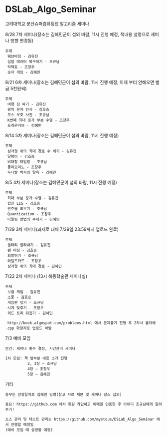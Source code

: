 ﻿DSLab_Algo_Seminar
==================
고려대학교 분산슈퍼컴퓨팅랩 알고리즘 세미나

8/28 7차 세미나(장소는 김혜민군이 섭외 바람, 11시 진행 예정, 책내용 설명으로 세미나 방향 변경됨)

    주제
     웨브바짐 - 김유진
     실험 데이터 복구하기 - 조규남
     틱택토 - 조창우
     숫자 게임 - 김혜민

8/21 6차 세미나(장소는 김혜민군이 섭외 바람, 11시 진행 예정, 이제 부터 안해오면 벌금 5천원씩)

    주제
     여행 짐 싸기 - 김유진
     광학 문자 인식 - 김호승
     모스 부호 사전 - 조규남
     K번째 최대 증가 부분 수열 - 조창우
     드래곤커브 - 김혜민

8/14 5차 세미나(장소는 김혜민군이 섭외 바람, 11시 진행 예정)

    주제
     삼각형 위의 최대 경로 수 세기 - 김유진
     달팽이 - 김호승
     비대칭 타일링 - 조규남
     폴리오미노 - 조창우
     두니발 박사의 탈옥 - 김혜민

8/5 4차 세미나(장소는 김혜민군이 섭외 바람, 11시 진행 예정)

    주제
     최대 부분 증가 수열 - 김유진
     합친 LIS - 김호승
     윈주율 외우기 - 조규남
     Quantization - 조창우
     타일링 방법의 수세기 - 김혜민

7/29 3차 세미나(과제로 대체 7/29일 23:59까지 업로드 완료)

    주제
     울타리 잘라내기 - 김유진
     팬 미팅 - 김호승
     외발뛰기 - 조규남
     와일드카드 - 조창우
     삼각형 위의 최대 경로 - 김혜민

7/22 2차 세미나 (13시 해동학술관 세미나실)

    주제
     보글 게임 - 김유진
     소풍 - 김호승
     게임판 덮기 - 조규남
     시계 맞추기 - 조창우
     쿼드 트리 뒤집기 - 김혜민
     
     http://book.algospot.com/problems.html 에서 문제풀기 진행 후 2차시 폴더에 .cpp 확장자로 업로드 바람
     

7/3 예비 모임

    안건: 세미나 횟수 결정, 시간관리 세미나

    1차 모임: 책 앞부분 내용 소개 진행
              2, 3장 – 조규남
              4장 – 조창우
              5장 – 김혜민

기타
    
    총무는 만장일치로 김혜민 임명(참고 자료 제본 및 세미나 장소 섭외)

    중요! https://github.com 에서 회원 가입하고 이메일 인증한 후 아이디 조규남에게 알려 주기!
    
    소스 관리 및 태스트 관리는 https://github.com/mystous/DSLab_Algo_Seminar 에서 진행할 예정임
    (예비 모임 때 설명할 예정)
    
